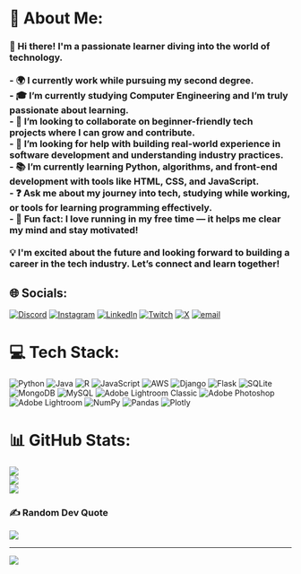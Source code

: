 # 💫 About Me:
### 👋 Hi there! I'm a passionate learner diving into the world of technology.<br><br>- 🌍 I currently work while pursuing my second degree.<br>- 🎓 I’m currently studying Computer Engineering and I’m truly passionate about learning.<br>- 🤝 I’m looking to collaborate on beginner-friendly tech projects where I can grow and contribute.<br>- 🧠 I’m looking for help with building real-world experience in software development and understanding industry practices.<br>- 📚 I’m currently learning Python, algorithms, and front-end development with tools like HTML, CSS, and JavaScript.<br>- ❓ Ask me about my journey into tech, studying while working, or tools for learning programming effectively.<br>- 🏃 Fun fact: I love running in my free time — it helps me clear my mind and stay motivated!<br><br>💡 I'm excited about the future and looking forward to building a career in the tech industry. Let’s connect and learn together!<br>


## 🌐 Socials:
[![Discord](https://img.shields.io/badge/Discord-%237289DA.svg?logo=discord&logoColor=white)](https://discord.gg/https://discord.gg/tH7CM7Gd7N) [![Instagram](https://img.shields.io/badge/Instagram-%23E4405F.svg?logo=Instagram&logoColor=white)](https://instagram.com/ignacio_skm) [![LinkedIn](https://img.shields.io/badge/LinkedIn-%230077B5.svg?logo=linkedin&logoColor=white)](https://linkedin.com/in/https://www.linkedin.com/in/ignacio-manuel-mellado-aravena-36476b183/) [![Twitch](https://img.shields.io/badge/Twitch-%239146FF.svg?logo=Twitch&logoColor=white)](https://twitch.tv/SKKK9) [![X](https://img.shields.io/badge/X-black.svg?logo=X&logoColor=white)](https://x.com/SKfps_) [![email](https://img.shields.io/badge/Email-D14836?logo=gmail&logoColor=white)](mailto:ignacio.mellado.aravena@gmail.com) 

# 💻 Tech Stack:
![Python](https://img.shields.io/badge/python-3670A0?style=for-the-badge&logo=python&logoColor=ffdd54) ![Java](https://img.shields.io/badge/java-%23ED8B00.svg?style=for-the-badge&logo=openjdk&logoColor=white) ![R](https://img.shields.io/badge/r-%23276DC3.svg?style=for-the-badge&logo=r&logoColor=white) ![JavaScript](https://img.shields.io/badge/javascript-%23323330.svg?style=for-the-badge&logo=javascript&logoColor=%23F7DF1E) ![AWS](https://img.shields.io/badge/AWS-%23FF9900.svg?style=for-the-badge&logo=amazon-aws&logoColor=white) ![Django](https://img.shields.io/badge/django-%23092E20.svg?style=for-the-badge&logo=django&logoColor=white) ![Flask](https://img.shields.io/badge/flask-%23000.svg?style=for-the-badge&logo=flask&logoColor=white) ![SQLite](https://img.shields.io/badge/sqlite-%2307405e.svg?style=for-the-badge&logo=sqlite&logoColor=white) ![MongoDB](https://img.shields.io/badge/MongoDB-%234ea94b.svg?style=for-the-badge&logo=mongodb&logoColor=white) ![MySQL](https://img.shields.io/badge/mysql-4479A1.svg?style=for-the-badge&logo=mysql&logoColor=white) ![Adobe Lightroom Classic](https://img.shields.io/badge/Adobe%20Lightroom%20Classic-31A8FF.svg?style=for-the-badge&logo=Adobe%20Lightroom%20Classic&logoColor=white) ![Adobe Photoshop](https://img.shields.io/badge/adobe%20photoshop-%2331A8FF.svg?style=for-the-badge&logo=adobe%20photoshop&logoColor=white) ![Adobe Lightroom](https://img.shields.io/badge/Adobe%20Lightroom-31A8FF.svg?style=for-the-badge&logo=Adobe%20Lightroom&logoColor=white) ![NumPy](https://img.shields.io/badge/numpy-%23013243.svg?style=for-the-badge&logo=numpy&logoColor=white) ![Pandas](https://img.shields.io/badge/pandas-%23150458.svg?style=for-the-badge&logo=pandas&logoColor=white) ![Plotly](https://img.shields.io/badge/Plotly-%233F4F75.svg?style=for-the-badge&logo=plotly&logoColor=white)
# 📊 GitHub Stats:
![](https://github-readme-stats.vercel.app/api?username=Ignacioskm&theme=radical&hide_border=false&include_all_commits=false&count_private=false)<br/>
![](https://nirzak-streak-stats.vercel.app/?user=Ignacioskm&theme=radical&hide_border=false)<br/>
![](https://github-readme-stats.vercel.app/api/top-langs/?username=Ignacioskm&theme=radical&hide_border=false&include_all_commits=false&count_private=false&layout=compact)

### ✍️ Random Dev Quote
![](https://quotes-github-readme.vercel.app/api?type=horizontal&theme=radical)

---
[![](https://visitcount.itsvg.in/api?id=Ignacioskm&icon=0&color=0)](https://visitcount.itsvg.in)

<!-- Proudly created with GPRM ( https://gprm.itsvg.in ) -->
